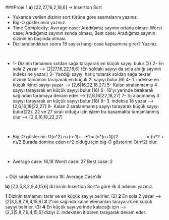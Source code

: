 
###Proje 1 
**a)** [22,27,16,2,18,6] -> Insertion Sort

+ Yukarıda verilen dizinin sort türüne göre aşamalarını yazınız.
+ Big-O gösterimini yazınız.
+ Time Complexity: Average case: Aradığımız sayının ortada olması,Worst case: Aradığımız sayının sonda olması, Best case: Aradığımız sayının dizinin en başında olması.
+ Dizi sıralandıktan sonra 18 sayısı hangi case kapsamına girer? Yazınız.

<br>

+ 1- Dizinin tamamını soldan sağa tarayarak en küçük sayıyı bulur.(2)
2- En sola 2 yazar --> [2|27,16,22,18,6] (En soldaki sayıyı da sola aldığı sayının indeksine yazar.)
3- Yazdığı sayıyı hariç tutarak soldan sağa tekrar dizinin tamamını tarayarak en küçük 2. sayıyı bulur.(6)
4- 1. indekse en küçük ikinci sayıyı yazar --> [2,6|16,22,18,27]
5- Kalan sıralanmamış 4 sayıyı tarayarak en küçük sayıyı bulur.(16)
6- 16'yı yerinde bırakarak sağından taramaya devam eder --> [2,6,16|22,18,27]
7- Sıralanmamış 3 sayıyı tarayarak en küçük sayıyı bulur.(18)
8- 3. indekse 18 yazar --> [2,6,16,18|22,27]
9- Kalan 2 sıralanmamış sayıyı tarayarak küçük sayıyı bulur(22). 22 ve 27 sıralı olduğu için işlem bu basamakta tamamlanmış olur --> [2,6,16,18,22,27]

<br>

+ Big-O gösterimi: O(n^2)
n+(n-1)+...+1 = (n*(n+1))/2 
&nbsp;&nbsp;&nbsp;&nbsp;&nbsp;&nbsp;&nbsp;&nbsp;&nbsp;&nbsp;&nbsp;&nbsp;&nbsp;&nbsp;&nbsp;&nbsp;&nbsp;&nbsp;&nbsp;&nbsp;&nbsp; = (n^2 + n)/2
Burada domine eden n^2 olduğu için big-O gösterimi O(n^2) olur.
<br>

+ Average case: 16,18
Worst case: 27
Best case: 2
<br>
+ Dizi sıralandıktan sonra 18: Average Case'dir


<br>

**b)** [7,3,5,8,2,9,4,15,6] dizisinin Insertion Sort'a göre ilk 4 adımını yazınız.

**1** Dizinin tamamını tarar ve en küçük sayıyı belirler. (2)
**2** En sola 2 yazar --> [2|3,5,8,7,9,4,15,6]
**3** 2'nin sağında kalan elemanları tarayarak en küçük sayıyı belirler. (3)
**4** En küçük sayı yerinde kalacağı için --> [2,3|5,8,7,9,4,15,6] diziyi 2. indeksten itibaren tarayarak devam eder.